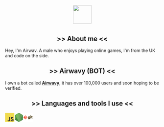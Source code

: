 <h1 align="center">
  <a href="https://airwavy.site.xyz"><img src="https://cdn.discordapp.com/attachments/951172393869639711/1030629157954138112/Logo_no_name_white.png" width="60" height="60"></a>
</h1>

<h2 align="center"> >> About me << </h2>

Hey, I'm Airwav. A male who enjoys playing online games, I'm from the UK and code on the side.

<h2 align="center"> >> Airwavy (BOT) << </h2>

I own a bot called [**Airwavy**](https://airwavy.site.xyz), it has over 100,000 users and soon hoping to be verified.

<h2 align="center"> >> Languages and tools I use << </h2>
<code><img src="https://raw.githubusercontent.com/github/explore/80688e429a7d4ef2fca1e82350fe8e3517d3494d/topics/javascript/javascript.png" width="30" height="30"></code><code><img src="https://raw.githubusercontent.com/github/explore/80688e429a7d4ef2fca1e82350fe8e3517d3494d/topics/nodejs/nodejs.png" width="30" height="30"></code><code><img src="https://raw.githubusercontent.com/github/explore/80688e429a7d4ef2fca1e82350fe8e3517d3494d/topics/git/git.png" width="30" height="30"></code>
